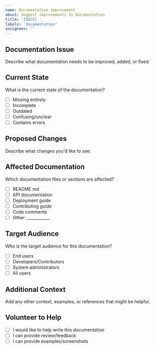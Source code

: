 ```yaml
---
name: Documentation improvement
about: Suggest improvements to documentation
title: '[DOCS] '
labels: 'documentation'
assignees: ''
---
```


## Documentation Issue
Describe what documentation needs to be improved, added, or fixed.

## Current State
What is the current state of the documentation?
- [ ] Missing entirely
- [ ] Incomplete
- [ ] Outdated
- [ ] Confusing/unclear
- [ ] Contains errors

## Proposed Changes
Describe what changes you'd like to see:

## Affected Documentation
Which documentation files or sections are affected?
- [ ] README.md
- [ ] API documentation
- [ ] Deployment guide
- [ ] Contributing guide
- [ ] Code comments
- [ ] Other: ___________

## Target Audience
Who is the target audience for this documentation?
- [ ] End users
- [ ] Developers/Contributors
- [ ] System administrators
- [ ] All users

## Additional Context
Add any other context, examples, or references that might be helpful.

## Volunteer to Help
- [ ] I would like to help write this documentation
- [ ] I can provide review/feedback
- [ ] I can provide examples/screenshots